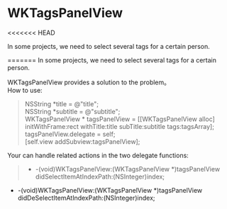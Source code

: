 WKTagsPanelView
===============
<<<<<<< HEAD

In some projects, we need to select  several tags for a  certain person.

                              
=======
In some projects, we need to select  several tags for a  certain person.

WKTagsPanelView provides a  solution to the problem。   
How to use:
>NSString *title = @"title";  
NSString  *subtitle = @"subtitle";  
WKTagsPanelView * tagsPanelView = [[WKTagsPanelView alloc] initWithFrame:rect withTitle:title  subTitle:subtitle  tags:tagsArray];       
tagsPanelView.delegate = self;  
[self.view addSubview:tagsPanelView];


Your can handle related actions in the two delegate functions:
>-  -(void)WKTagsPanelView:(WKTagsPanelView *)tagsPanelView didSelectItemAtIndexPath:(NSInteger)index;
- -(void)WKTagsPanelView:(WKTagsPanelView *)tagsPanelView didDeSelectItemAtIndexPath:(NSInteger)index;




